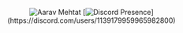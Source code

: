 <center>
  
![Aarav Mehtat](https://i.ibb.co/dQYq69D/Screenshot-3.png "https://aaravm.me/")
[![Discord Presence](https://lanyard.cnrad.dev/api/1139179959965982800?borderRadius=30px&idleMessage=May%20the%20code%20be%20with%20you...)](https://discord.com/users/1139179959965982800)

</center>
